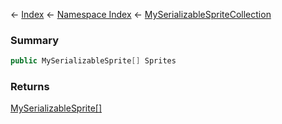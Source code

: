 ← [Index](Api-Index) ← [Namespace Index](Namespace-Index) ← [MySerializableSpriteCollection](VRage.Game.GUI.TextPanel.MySerializableSpriteCollection)

### Summary

```csharp
public MySerializableSprite[] Sprites
```

### Returns

[MySerializableSprite[]](VRage.Game.GUI.TextPanel.MySerializableSprite[])

